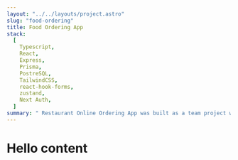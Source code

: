 ```yaml
---
layout: "../../layouts/project.astro"
slug: "food-ordering"
title: Food Ordering App
stack:
  [
    Typescript,
    React,
    Express,
    Prisma,
    PostreSQL,
    TailwindCSS,
    react-hook-forms,
    zustand,
    Next Auth,
  ]
summary: " Restaurant Online Ordering App was built as a team project with one other developer. The concept for the app is that it includes both a customer-facing online ordering process as well as a dashboard for the restaurant staff to manage the status of orders and make changes to the menu.  "
---
```


<h1> Hello content </div>
